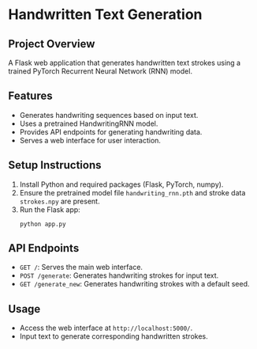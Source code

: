 # Handwritten Text Generation

## Project Overview
A Flask web application that generates handwritten text strokes using a trained PyTorch Recurrent Neural Network (RNN) model.

## Features
- Generates handwriting sequences based on input text.
- Uses a pretrained HandwritingRNN model.
- Provides API endpoints for generating handwriting data.
- Serves a web interface for user interaction.

## Setup Instructions
1. Install Python and required packages (Flask, PyTorch, numpy).
2. Ensure the pretrained model file `handwriting_rnn.pth` and stroke data `strokes.npy` are present.
3. Run the Flask app:
   ```
   python app.py
   ```

## API Endpoints
- `GET /`: Serves the main web interface.
- `POST /generate`: Generates handwriting strokes for input text.
- `GET /generate_new`: Generates handwriting strokes with a default seed.

## Usage
- Access the web interface at `http://localhost:5000/`.
- Input text to generate corresponding handwritten strokes.
